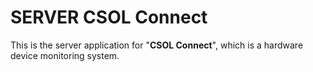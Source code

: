# SERVER CSOL Connect
This is the server application for "**CSOL Connect**", which is a hardware device monitoring system.

